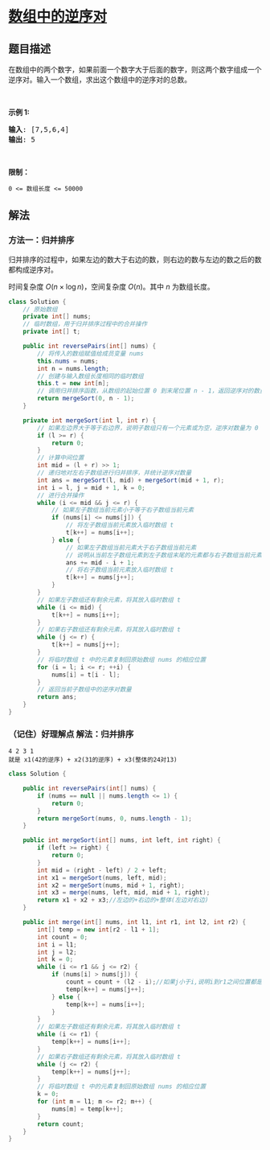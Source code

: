 # [数组中的逆序对](https://leetcode.cn/problems/shu-zu-zhong-de-ni-xu-dui-lcof/)

## 题目描述

<p>在数组中的两个数字，如果前面一个数字大于后面的数字，则这两个数字组成一个逆序对。输入一个数组，求出这个数组中的逆序对的总数。</p>

<p>&nbsp;</p>

<p><strong>示例 1:</strong></p>

<pre><strong>输入</strong>: [7,5,6,4]
<strong>输出</strong>: 5</pre>

<p>&nbsp;</p>

<p><strong>限制：</strong></p>

<p><code>0 &lt;= 数组长度 &lt;= 50000</code></p>

## 解法

### 方法一：归并排序

归并排序的过程中，如果左边的数大于右边的数，则右边的数与左边的数之后的数都构成逆序对。

时间复杂度 $O(n \times \log n)$，空间复杂度 $O(n)$。其中 $n$ 为数组长度。
````java
class Solution {
    // 原始数组
    private int[] nums;
    // 临时数组，用于归并排序过程中的合并操作
    private int[] t;

    public int reversePairs(int[] nums) {
        // 将传入的数组赋值给成员变量 nums
        this.nums = nums;
        int n = nums.length;
        // 创建与输入数组长度相同的临时数组
        this.t = new int[n];
        // 调用归并排序函数，从数组的起始位置 0 到末尾位置 n - 1，返回逆序对的数量
        return mergeSort(0, n - 1);
    }

    private int mergeSort(int l, int r) {
        // 如果左边界大于等于右边界，说明子数组只有一个元素或为空，逆序对数量为 0
        if (l >= r) {
            return 0;
        }
        // 计算中间位置
        int mid = (l + r) >> 1;
        // 递归地对左右子数组进行归并排序，并统计逆序对数量
        int ans = mergeSort(l, mid) + mergeSort(mid + 1, r);
        int i = l, j = mid + 1, k = 0;
        // 进行合并操作
        while (i <= mid && j <= r) {
            // 如果左子数组当前元素小于等于右子数组当前元素
            if (nums[i] <= nums[j]) {
                // 将左子数组当前元素放入临时数组 t
                t[k++] = nums[i++];
            } else {
                // 如果左子数组当前元素大于右子数组当前元素
                // 说明从当前左子数组元素到左子数组末尾的元素都与右子数组当前元素构成逆序对
                ans += mid - i + 1;
                // 将右子数组当前元素放入临时数组 t
                t[k++] = nums[j++];
            }
        }
        // 如果左子数组还有剩余元素，将其放入临时数组 t
        while (i <= mid) {
            t[k++] = nums[i++];
        }
        // 如果右子数组还有剩余元素，将其放入临时数组 t
        while (j <= r) {
            t[k++] = nums[j++];
        }
        // 将临时数组 t 中的元素复制回原始数组 nums 的相应位置
        for (i = l; i <= r; ++i) {
            nums[i] = t[i - l];
        }
        // 返回当前子数组中的逆序对数量
        return ans;
    }
}
````

### （记住）好理解点 解法：归并排序

`4 2 3 1` </br>
`就是 x1(42的逆序) + x2(31的逆序) + x3(整体的24对13)`

````java
class Solution {

    public int reversePairs(int[] nums) {
        if (nums == null || nums.length <= 1) {
            return 0;
        }
        return mergeSort(nums, 0, nums.length - 1);
    }

    public int mergeSort(int[] nums, int left, int right) {
        if (left >= right) {
            return 0;
        }
        int mid = (right - left) / 2 + left;
        int x1 = mergeSort(nums, left, mid);
        int x2 = mergeSort(nums, mid + 1, right);
        int x3 = merge(nums, left, mid, mid + 1, right);
        return x1 + x2 + x3;//左边的+右边的+整体(左边对右边)
    }

    public int merge(int[] nums, int l1, int r1, int l2, int r2) {
        int[] temp = new int[r2 - l1 + 1];
        int count = 0;
        int i = l1;
        int j = l2;
        int k = 0;
        while (i <= r1 && j <= r2) {
            if (nums[i] > nums[j]) {
                count = count + (l2 - i);//如果j小于i,说明i到r1之间位置都是比j大。
                temp[k++] = nums[j++];
            } else {
                temp[k++] = nums[i++];
            }
        }
        // 如果左子数组还有剩余元素，将其放入临时数组 t
        while (i <= r1) {
            temp[k++] = nums[i++];
        }
        // 如果右子数组还有剩余元素，将其放入临时数组 t
        while (j <= r2) {
            temp[k++] = nums[j++];
        }
        // 将临时数组 t 中的元素复制回原始数组 nums 的相应位置
        k = 0;
        for (int m = l1; m <= r2; m++) {
            nums[m] = temp[k++];
        }
        return count;
    }
}

````